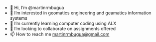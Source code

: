 - 👋 Hi, I’m @martinrmbugua
- 👀 I’m interested in geomatics engineering and geamatics information systems
- 🌱 I’m currently learning computer coding using ALX
- 💞️ I’m looking to collaborate on assignments offered
- 📫 How to reach me martinrmbugua@gmail.com

<!---
martinrmbugua/martinrmbugua is a ✨ special ✨ repository because its `README.md` (this file) appears on your GitHub profile.
You can click the Preview link to take a look at your changes.
--->
